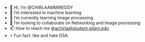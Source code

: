 - 👋 Hi, I’m @CHIRLAAMMIREDDY
- 👀 I’m interested in machine learning
- 🌱 I’m currently learning Image processing
- 💞️ I’m looking to collaborate on Networking and Image processing
- 📫 How to reach me @achirla@student.gitam.edu
- ⚡ Fun fact: like and hate DSA

<!---
CHIRLAAMMIREDDY/CHIRLAAMMIREDDY is a ✨ special ✨ repository because its `README.md` (this file) appears on your GitHub profile.
You can click the Preview link to take a look at your changes.
--->

